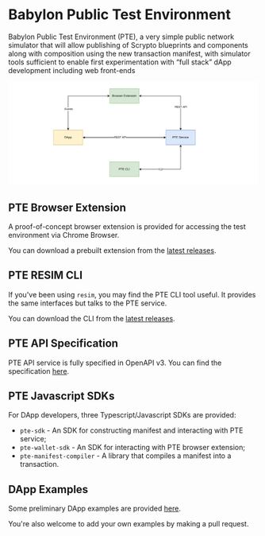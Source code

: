 # Babylon Public Test Environment

Babylon Public Test Environment (PTE), a very simple public network simulator that will allow publishing of Scrypto blueprints and components along with composition using the new transaction manifest, with simulator tools sufficient to enable first experimentation with “full stack” dApp development including web front-ends

![Overview](./assets/overview.png)


## PTE Browser Extension

A proof-of-concept browser extension is provided for accessing the test environment via Chrome Browser.

You can download a prebuilt extension from the [latest releases]([./todo](https://github.com/radixdlt/babylon-pte/releases)).


## PTE RESIM CLI

If you've been using `resim`, you may find the PTE CLI tool useful. It provides the same interfaces but talks to the PTE service.


You can download the CLI from the [latest releases]([./todo](https://github.com/radixdlt/babylon-pte/releases)).


## PTE API Specification

PTE API service is fully specified in OpenAPI v3. You can find the  specification [here](./pte-api-spec/api.yaml).


## PTE Javascript SDKs

For DApp developers, three Typescript/Javascript SDKs are provided:

* `pte-sdk` - An SDK for constructing manifest and interacting with PTE service;
* `pte-wallet-sdk` - An SDK for interacting with PTE browser extension;
* `pte-manifest-compiler` - A library that compiles a manifest into a transaction.

## DApp Examples

Some preliminary DApp examples are provided [here](./examples/). 

You're also welcome to add your own examples by making a pull request.